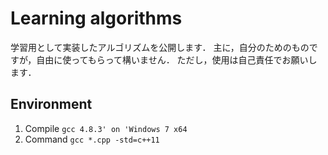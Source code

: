 # Learning algorithms 
学習用として実装したアルゴリズムを公開します．
主に，自分のためのものですが，自由に使ってもらって構いません．
ただし，使用は自己責任でお願いします．

## Environment
1. Compile `gcc 4.8.3' on 'Windows 7 x64`
2. Command `gcc *.cpp -std=c++11`

